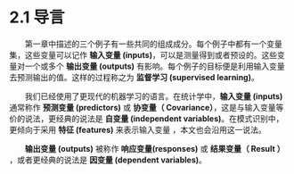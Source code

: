 # 2.1 导言

<style>p{text-indent:2em;2}</style>

第一章中描述的三个例子有一些共同的组成成分。每个例子中都有一个变量集，这些变量可以记作 **输入变量 (inputs)**，可以是测量得到或者预设的。这些变量对一个或多个 **输出变量 (outputs)** 有影响。每个例子的目标便是利用输入变量去预测输出的值。这样的过程称之为 **监督学习 (supervised learning)**。

我们已经使用了更现代的机器学习的语言。在统计学中，**输入变量 (inputs)** 通常称作 **预测变量 (predictors)** 或 **协变量（ Covariance）**，这是与输入变量等价的说法，更经典的说法是 **自变量 (independent variables)**。在模式识别中，更倾向于采用 **特征 (features)** 来表示输入变量  ，本文也会沿用这一说法。

**输出变量 (outputs)** 被称作 **响应变量(responses)** 或 **结果变量（ Result ）** ，或者更经典的说法是 **因变量 (dependent variables)**。
